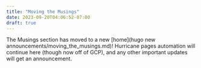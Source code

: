 ```yaml
---
title: "Moving the Musings"
date: 2023-09-20T04:06:52-07:00
draft: true
---
```


The Musings section has moved to a new [home](hugo new announcements/moving_the_musings.md)!  Hurricane pages automation will continue here (though now off of GCP), and any other important updates will get an announcement.
